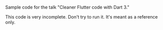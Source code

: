 Sample code for the talk "Cleaner Flutter code with Dart 3."

This code is very incomplete. Don't try to run it. It's meant as a reference only. 